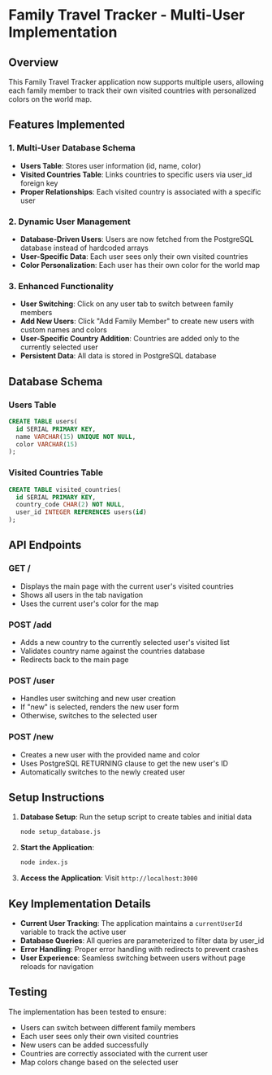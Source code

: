 # Family Travel Tracker - Multi-User Implementation

## Overview
This Family Travel Tracker application now supports multiple users, allowing each family member to track their own visited countries with personalized colors on the world map.

## Features Implemented

### 1. Multi-User Database Schema
- **Users Table**: Stores user information (id, name, color)
- **Visited Countries Table**: Links countries to specific users via user_id foreign key
- **Proper Relationships**: Each visited country is associated with a specific user

### 2. Dynamic User Management
- **Database-Driven Users**: Users are now fetched from the PostgreSQL database instead of hardcoded arrays
- **User-Specific Data**: Each user sees only their own visited countries
- **Color Personalization**: Each user has their own color for the world map

### 3. Enhanced Functionality
- **User Switching**: Click on any user tab to switch between family members
- **Add New Users**: Click "Add Family Member" to create new users with custom names and colors
- **User-Specific Country Addition**: Countries are added only to the currently selected user
- **Persistent Data**: All data is stored in PostgreSQL database

## Database Schema

### Users Table
```sql
CREATE TABLE users(
  id SERIAL PRIMARY KEY,
  name VARCHAR(15) UNIQUE NOT NULL,
  color VARCHAR(15)
);
```

### Visited Countries Table
```sql
CREATE TABLE visited_countries(
  id SERIAL PRIMARY KEY,
  country_code CHAR(2) NOT NULL,
  user_id INTEGER REFERENCES users(id)
);
```

## API Endpoints

### GET /
- Displays the main page with the current user's visited countries
- Shows all users in the tab navigation
- Uses the current user's color for the map

### POST /add
- Adds a new country to the currently selected user's visited list
- Validates country name against the countries database
- Redirects back to the main page

### POST /user
- Handles user switching and new user creation
- If "new" is selected, renders the new user form
- Otherwise, switches to the selected user

### POST /new
- Creates a new user with the provided name and color
- Uses PostgreSQL RETURNING clause to get the new user's ID
- Automatically switches to the newly created user

## Setup Instructions

1. **Database Setup**: Run the setup script to create tables and initial data
   ```bash
   node setup_database.js
   ```

2. **Start the Application**:
   ```bash
   node index.js
   ```

3. **Access the Application**: Visit `http://localhost:3000`

## Key Implementation Details

- **Current User Tracking**: The application maintains a `currentUserId` variable to track the active user
- **Database Queries**: All queries are parameterized to filter data by user_id
- **Error Handling**: Proper error handling with redirects to prevent crashes
- **User Experience**: Seamless switching between users without page reloads for navigation

## Testing
The implementation has been tested to ensure:
- Users can switch between different family members
- Each user sees only their own visited countries
- New users can be added successfully
- Countries are correctly associated with the current user
- Map colors change based on the selected user 